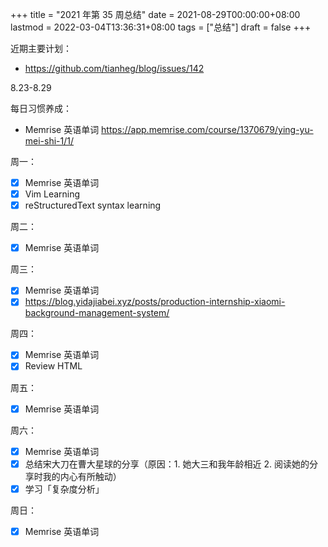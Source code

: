 +++
title = "2021 年第 35 周总结"
date = 2021-08-29T00:00:00+08:00
lastmod = 2022-03-04T13:36:31+08:00
tags = ["总结"]
draft = false
+++

近期主要计划：

-   <https://github.com/tianheg/blog/issues/142>

8.23-8.29

每日习惯养成：

-   Memrise 英语单词
    <https://app.memrise.com/course/1370679/ying-yu-mei-shi-1/1/>

周一：

-   [X] Memrise 英语单词
-   [X] Vim Learning
-   [X] reStructuredText syntax learning

周二：

-   [X] Memrise 英语单词

周三：

-   [X] Memrise 英语单词
-   [X] <https://blog.yidajiabei.xyz/posts/production-internship-xiaomi-background-management-system/>

周四：

-   [X] Memrise 英语单词
-   [X] Review HTML

周五：

-   [X] Memrise 英语单词

周六：

-   [X] Memrise 英语单词
-   [X] 总结宋大刀在曹大星球的分享（原因：1. 她大三和我年龄相近 2.
    阅读她的分享时我的内心有所触动）
-   [X] 学习「复杂度分析」

周日：

-   [X] Memrise 英语单词